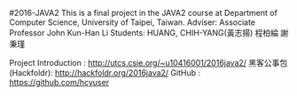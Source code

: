 #2016-JAVA2
This is a final project in the JAVA2 course at Department of Computer Science, University of Taipei, Taiwan.
Adviser: 
Associate Professor John Kun-Han Li
Students:
HUANG, CHIH-YANG(黃志揚) 
程柏綸
謝秉瑾



Project Introduction : http://utcs.csie.org/~u10416001/2016java2/
黑客公事包(Hackfoldr): http://hackfoldr.org/2016java2/
GitHub : https://github.com/hcyuser



